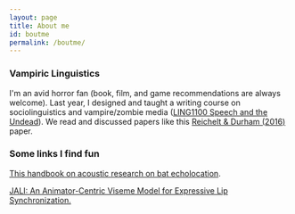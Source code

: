 ```yaml
---
layout: page
title: About me
id: boutme
permalink: /boutme/
---
```


### Vampiric Linguistics 

I'm an avid horror fan (book, film, and game recommendations are always welcome). Last year, I designed and taught a writing course on sociolinguistics and vampire/zombie media (<a target="_blank" rel="noopener" href="https://fws.arts.cornell.edu/brochures/2024FA_Brochure.pdf">LING1100 Speech and the Undead</a>). We read and discussed papers like this <a target="_blank" rel="noopener" href="https://journals.sagepub.com/doi/10.1177/0075424216669747">Reichelt & Durham (2016)</a> paper.

### Some links I find fun 
<a target="_blank" rel="noopener" href="https://batcon.org/wp-content/uploads/2020/09/Bat_Echolocation_Research_2nd_Ed_20200918.pdf">This handbook on acoustic research on bat echolocation</a>. <br>

<a target="_blank" rel="noopener" href="https://www.dgp.toronto.edu/~elf/JALISIG16.pdf ">JALI: An Animator-Centric Viseme Model for Expressive Lip Synchronization.




